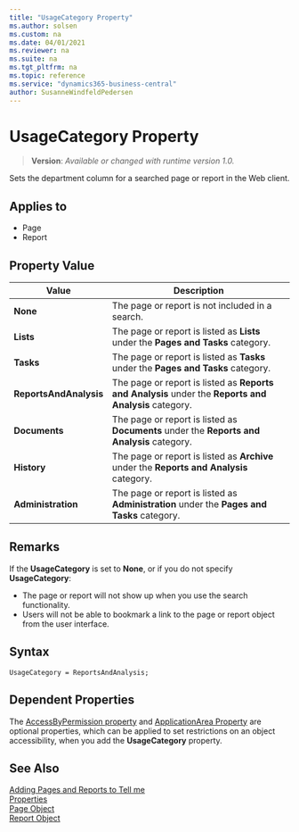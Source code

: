 ```yaml
---
title: "UsageCategory Property"
ms.author: solsen
ms.custom: na
ms.date: 04/01/2021
ms.reviewer: na
ms.suite: na
ms.tgt_pltfrm: na
ms.topic: reference
ms.service: "dynamics365-business-central"
author: SusanneWindfeldPedersen
---
```

[//]: # (START>DO_NOT_EDIT)
[//]: # (IMPORTANT:Do not edit any of the content between here and the END>DO_NOT_EDIT.)
[//]: # (Any modifications should be made in the .xml files in the ModernDev repo.)
# UsageCategory Property
> **Version**: _Available or changed with runtime version 1.0._

Sets the department column for a searched page or report in the Web client.

## Applies to
-   Page
-   Report

## Property Value

|Value|Description|
|-----------|---------------------------------------|
|**None**|The page or report is not included in a search.|
|**Lists**|The page or report is listed as **Lists** under the **Pages and Tasks** category.|
|**Tasks**|The page or report is listed as **Tasks** under the **Pages and Tasks** category.|
|**ReportsAndAnalysis**|The page or report is listed as **Reports and Analysis** under the **Reports and Analysis** category.|
|**Documents**|The page or report is listed as **Documents** under the **Reports and Analysis** category.|
|**History**|The page or report is listed as **Archive** under the **Reports and Analysis** category.|
|**Administration**|The page or report is listed as **Administration** under the **Pages and Tasks** category.|

[//]: # (IMPORTANT: END>DO_NOT_EDIT)


## Remarks

If the **UsageCategory** is set to **None**, or if you do not specify **UsageCategory**:

- The page or report will not show up when you use the search functionality.  
- Users will not be able to bookmark a link to the page or report object from the user interface.

## Syntax

```AL
UsageCategory = ReportsAndAnalysis;  
```

## Dependent Properties

The [AccessByPermission property](devenv-accessbypermission-property.md) and [ApplicationArea Property](devenv-applicationarea-property.md) are optional properties, which can be applied to set restrictions on an object accessibility, when you add the **UsageCategory** property. 

## See Also

[Adding Pages and Reports to Tell me](../devenv-al-menusuite-functionality.md)  
[Properties](devenv-properties.md)  
[Page Object](../devenv-page-object.md)  
[Report Object](../devenv-report-object.md)  
